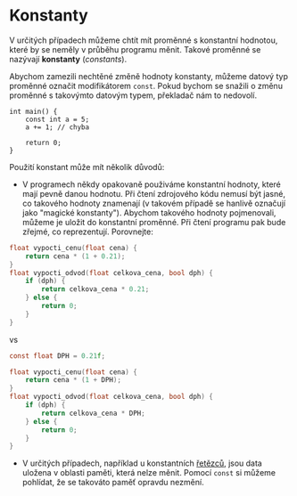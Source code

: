 # Konstanty
V určitých případech můžeme chtít mít proměnné s konstantní hodnotou, které by se neměly v průběhu
programu měnit. Takové proměnné se nazývají **konstanty** (*constants*).

Abychom zamezili nechtěné změně hodnoty konstanty, můžeme datový typ proměnné označit modifikátorem
`const`. Pokud bychom se snažili o změnu proměnné s takovýmto datovým typem, překladač nám to
nedovolí.

```c,editable,mainbody
int main() {
    const int a = 5;
    a += 1; // chyba

    return 0;
}
```

Použití konstant může mít několik důvodů:
- V programech někdy opakovaně použiváme konstantní hodnoty, které mají pevně danou hodnotu. Při
čtení zdrojového kódu nemusí být jasné, co takového hodnoty znamenají (v takovém případě se hanlivě
označují jako "magické konstanty"). Abychom takového hodnoty pojmenovali, můžeme je uložit do
konstantní proměnné. Při čtení programu pak bude zřejmé, co reprezentují. Porovnejte:
```c
float vypocti_cenu(float cena) {
    return cena * (1 + 0.21);
}
float vypocti_odvod(float celkova_cena, bool dph) {
    if (dph) {
        return celkova_cena * 0.21;
    } else {
        return 0;
    }
}
```
vs
```c
const float DPH = 0.21f;

float vypocti_cenu(float cena) {
    return cena * (1 + DPH);
}
float vypocti_odvod(float celkova_cena, bool dph) {
    if (dph) {
        return celkova_cena * DPH;
    } else {
        return 0;
    }
}
```

- V určitých případech, například u konstantních [řetězců](retezce.md), jsou data uložena v oblasti
paměti, která nelze měnit. Pomocí `const` si můžeme pohlídat, že se takováto paměť opravdu nezmění.
 